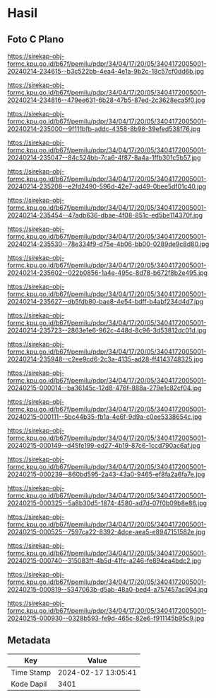 # Hasil

## Foto C Plano

https://sirekap-obj-formc.kpu.go.id/b67f/pemilu/pdpr/34/04/17/20/05/3404172005001-20240214-234615--b3c522bb-4ea4-4e1a-9b2c-18c57cf0dd6b.jpg

https://sirekap-obj-formc.kpu.go.id/b67f/pemilu/pdpr/34/04/17/20/05/3404172005001-20240214-234816--479ee631-6b28-47b5-87ed-2c3628eca5f0.jpg

https://sirekap-obj-formc.kpu.go.id/b67f/pemilu/pdpr/34/04/17/20/05/3404172005001-20240214-235000--9f111bfb-addc-4358-8b98-39efed538f76.jpg

https://sirekap-obj-formc.kpu.go.id/b67f/pemilu/pdpr/34/04/17/20/05/3404172005001-20240214-235047--84c524bb-7ca6-4f87-8a4a-1ffb301c5b57.jpg

https://sirekap-obj-formc.kpu.go.id/b67f/pemilu/pdpr/34/04/17/20/05/3404172005001-20240214-235208--e2fd2490-596d-42e7-ad49-0bee5df01c40.jpg

https://sirekap-obj-formc.kpu.go.id/b67f/pemilu/pdpr/34/04/17/20/05/3404172005001-20240214-235454--47adb636-dbae-4f08-851c-ed5be114370f.jpg

https://sirekap-obj-formc.kpu.go.id/b67f/pemilu/pdpr/34/04/17/20/05/3404172005001-20240214-235530--78e334f9-d75e-4b06-bb00-0289de9c8d80.jpg

https://sirekap-obj-formc.kpu.go.id/b67f/pemilu/pdpr/34/04/17/20/05/3404172005001-20240214-235602--022b0856-1a4e-495c-8d78-b672f8b2e495.jpg

https://sirekap-obj-formc.kpu.go.id/b67f/pemilu/pdpr/34/04/17/20/05/3404172005001-20240214-235627--db5fdb80-bae8-4e54-bdff-b4abf234d4d7.jpg

https://sirekap-obj-formc.kpu.go.id/b67f/pemilu/pdpr/34/04/17/20/05/3404172005001-20240214-235723--2863e1e6-962c-448d-8c96-3d53812dc01d.jpg

https://sirekap-obj-formc.kpu.go.id/b67f/pemilu/pdpr/34/04/17/20/05/3404172005001-20240214-235948--c2ee9cd6-2c3a-4135-ad28-ff4143748325.jpg

https://sirekap-obj-formc.kpu.go.id/b67f/pemilu/pdpr/34/04/17/20/05/3404172005001-20240215-000014--ba36145c-12d8-476f-888a-279e1c82cf04.jpg

https://sirekap-obj-formc.kpu.go.id/b67f/pemilu/pdpr/34/04/17/20/05/3404172005001-20240215-000111--5bc44b35-fb1a-4e6f-9d9a-c0ee5338654c.jpg

https://sirekap-obj-formc.kpu.go.id/b67f/pemilu/pdpr/34/04/17/20/05/3404172005001-20240215-000149--d45fe199-ed27-4b19-87c6-1ccd790ac6af.jpg

https://sirekap-obj-formc.kpu.go.id/b67f/pemilu/pdpr/34/04/17/20/05/3404172005001-20240215-000239--860bd595-2a43-43a0-9465-ef8fa2a6fa7e.jpg

https://sirekap-obj-formc.kpu.go.id/b67f/pemilu/pdpr/34/04/17/20/05/3404172005001-20240215-000325--5a8b30d5-1874-4580-ad7d-07f0b09b8e86.jpg

https://sirekap-obj-formc.kpu.go.id/b67f/pemilu/pdpr/34/04/17/20/05/3404172005001-20240215-000525--7597ca22-8392-4dce-aea5-e8947151582e.jpg

https://sirekap-obj-formc.kpu.go.id/b67f/pemilu/pdpr/34/04/17/20/05/3404172005001-20240215-000740--315083ff-4b5d-41fc-a246-fe894ea4bdc2.jpg

https://sirekap-obj-formc.kpu.go.id/b67f/pemilu/pdpr/34/04/17/20/05/3404172005001-20240215-000819--5347063b-d5ab-48a0-bed4-a757457ac904.jpg

https://sirekap-obj-formc.kpu.go.id/b67f/pemilu/pdpr/34/04/17/20/05/3404172005001-20240215-000930--0328b593-fe9d-465c-82e6-f911145b95c9.jpg


## Metadata

| Key        | Value               |
| ---------- | ------------------- |
| Time Stamp | 2024-02-17 13:05:41 |
| Kode Dapil | 3401                |



